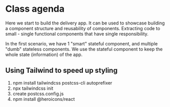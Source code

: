 # Class agenda

Here we start to build the delivery app. It can be used to showcase building a component structure and reusability of components. Extracting code to small - single functional components that have single responsibility.

In the first scenario, we have 1 "smart" stateful component, and multiple "dumb" stateless components. We use the stateful component to keep the whole state (information) of the app.

## Using Tailwind to speed up styling

1. npm install tailwindcss postcss-cli autoprefixer
2. npx tailwindcss init
3. create postcss.config.js
4. npm install @heroicons/react
